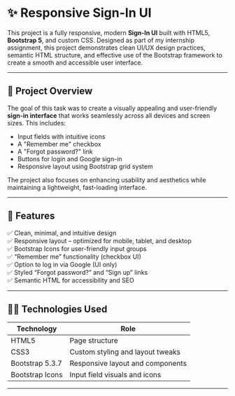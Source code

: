# ✨ Responsive Sign-In UI

This project is a fully responsive, modern **Sign-In UI** built with HTML5, **Bootstrap 5**, and custom CSS. Designed as part of my internship assignment, this project demonstrates clean UI/UX design practices, semantic HTML structure, and effective use of the Bootstrap framework to create a smooth and accessible user interface.

---

## 📌 Project Overview

The goal of this task was to create a visually appealing and user-friendly **sign-in interface** that works seamlessly across all devices and screen sizes. This includes:
- Input fields with intuitive icons
- A "Remember me" checkbox
- A "Forgot password?" link
- Buttons for login and Google sign-in
- Responsive layout using Bootstrap grid system

The project also focuses on enhancing usability and aesthetics while maintaining a lightweight, fast-loading interface.

---

## 🎯 Features

✅ Clean, minimal, and intuitive design  
✅ Responsive layout – optimized for mobile, tablet, and desktop  
✅ Bootstrap Icons for user-friendly input groups  
✅ “Remember me” functionality (checkbox UI)  
✅ Option to log in via Google (UI only)  
✅ Styled “Forgot password?” and “Sign up” links  
✅ Semantic HTML for accessibility and SEO

---

## 🧑‍💻 Technologies Used

| Technology      | Role                               |
|----------------|------------------------------------|
| HTML5           | Page structure                     |
| CSS3            | Custom styling and layout tweaks   |
| Bootstrap 5.3.7 | Responsive layout and components   |
| Bootstrap Icons | Input field visuals and icons      |

---
